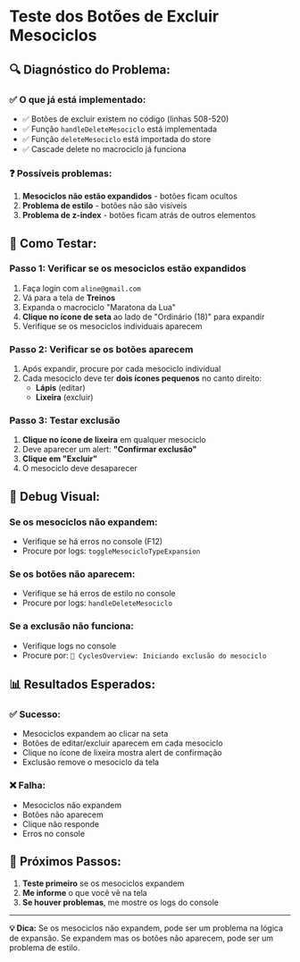 # Teste dos Botões de Excluir Mesociclos

## 🔍 **Diagnóstico do Problema:**

### **✅ O que já está implementado:**
- ✅ Botões de excluir existem no código (linhas 508-520)
- ✅ Função `handleDeleteMesociclo` está implementada
- ✅ Função `deleteMesociclo` está importada do store
- ✅ Cascade delete no macrociclo já funciona

### **❓ Possíveis problemas:**
1. **Mesociclos não estão expandidos** - botões ficam ocultos
2. **Problema de estilo** - botões não são visíveis
3. **Problema de z-index** - botões ficam atrás de outros elementos

## 🧪 **Como Testar:**

### **Passo 1: Verificar se os mesociclos estão expandidos**
1. Faça login com `aline@gmail.com`
2. Vá para a tela de **Treinos**
3. Expanda o macrociclo "Maratona da Lua"
4. **Clique no ícone de seta** ao lado de "Ordinário (18)" para expandir
5. Verifique se os mesociclos individuais aparecem

### **Passo 2: Verificar se os botões aparecem**
1. Após expandir, procure por cada mesociclo individual
2. Cada mesociclo deve ter **dois ícones pequenos** no canto direito:
   - **Lápis** (editar)
   - **Lixeira** (excluir)

### **Passo 3: Testar exclusão**
1. **Clique no ícone de lixeira** em qualquer mesociclo
2. Deve aparecer um alert: **"Confirmar exclusão"**
3. **Clique em "Excluir"**
4. O mesociclo deve desaparecer

## 🔧 **Debug Visual:**

### **Se os mesociclos não expandem:**
- Verifique se há erros no console (F12)
- Procure por logs: `toggleMesocicloTypeExpansion`

### **Se os botões não aparecem:**
- Verifique se há erros de estilo no console
- Procure por logs: `handleDeleteMesociclo`

### **Se a exclusão não funciona:**
- Verifique logs no console
- Procure por: `🔄 CyclesOverview: Iniciando exclusão do mesociclo`

## 📊 **Resultados Esperados:**

### **✅ Sucesso:**
- Mesociclos expandem ao clicar na seta
- Botões de editar/excluir aparecem em cada mesociclo
- Clique no ícone de lixeira mostra alert de confirmação
- Exclusão remove o mesociclo da tela

### **❌ Falha:**
- Mesociclos não expandem
- Botões não aparecem
- Clique não responde
- Erros no console

## 🎯 **Próximos Passos:**

1. **Teste primeiro** se os mesociclos expandem
2. **Me informe** o que você vê na tela
3. **Se houver problemas**, me mostre os logs do console

---

**💡 Dica:** Se os mesociclos não expandem, pode ser um problema na lógica de expansão. Se expandem mas os botões não aparecem, pode ser um problema de estilo.
